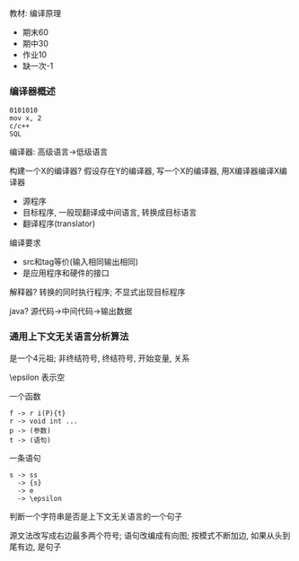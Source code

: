 教材: 编译原理

- 期末60
- 期中30
- 作业10
- 缺一次-1

### 编译器概述

```text
0101010
mov x, 2
c/c++
SQL
```

编译器: 高级语言->低级语言

构建一个X的编译器? 假设存在Y的编译器, 写一个X的编译器, 用X编译器编译X编译器

- 源程序
- 目标程序, 一般现翻译成中间语言, 转换成目标语言
- 翻译程序(translator)

编译要求
- src和tag等价(输入相同输出相同)
- 是应用程序和硬件的接口

解释器? 转换的同时执行程序; 不显式出现目标程序

java? 源代码->中间代码->输出数据

### 通用上下文无关语言分析算法

是一个4元祖; 非终结符号, 终结符号, 开始变量, 关系

\epsilon 表示空


一个函数
```text
f -> r i(P){t}
r -> void int ...
p -> (参数)
t -> (语句)
```

一条语句
```text
s -> ss
  -> {s}
  -> e
  -> \epsilon
```

判断一个字符串是否是上下文无关语言的一个句子

源文法改写成右边最多两个符号; 语句改编成有向图; 按模式不断加边, 如果从头到尾有边, 是句子
